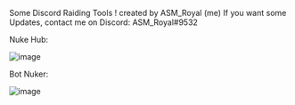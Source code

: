 Some Discord Raiding Tools !
 created by ASM_Royal (me)
 If you want some Updates, contact me on Discord: ASM_Royal#9532

Nuke Hub:

![image](https://user-images.githubusercontent.com/89786570/174480645-38941eb2-8f1e-407f-b136-fa1a936c1340.png)

Bot Nuker:

![image](https://user-images.githubusercontent.com/89786570/174480662-07f3e779-cd25-49b7-bab8-8aa6205151a2.png)
